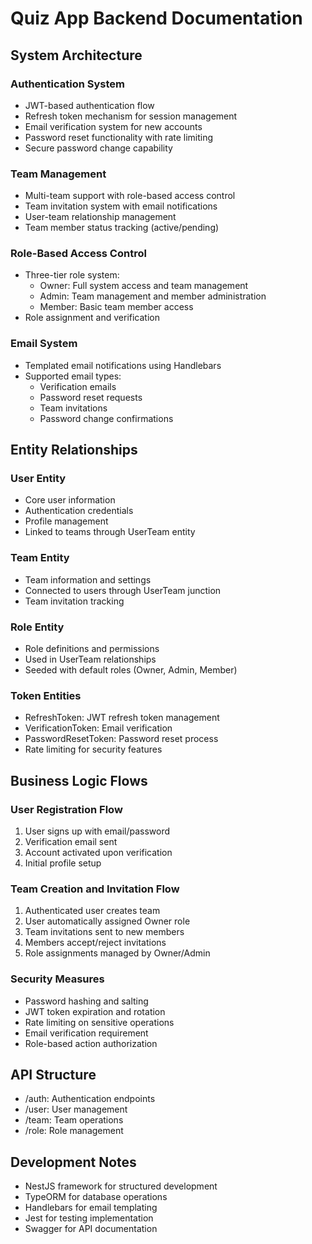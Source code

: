 # Quiz App Backend Documentation

## System Architecture

### Authentication System
- JWT-based authentication flow
- Refresh token mechanism for session management
- Email verification system for new accounts
- Password reset functionality with rate limiting
- Secure password change capability

### Team Management
- Multi-team support with role-based access control
- Team invitation system with email notifications
- User-team relationship management
- Team member status tracking (active/pending)

### Role-Based Access Control
- Three-tier role system:
  - Owner: Full system access and team management
  - Admin: Team management and member administration
  - Member: Basic team member access
- Role assignment and verification

### Email System
- Templated email notifications using Handlebars
- Supported email types:
  - Verification emails
  - Password reset requests
  - Team invitations
  - Password change confirmations

## Entity Relationships

### User Entity
- Core user information
- Authentication credentials
- Profile management
- Linked to teams through UserTeam entity

### Team Entity
- Team information and settings
- Connected to users through UserTeam junction
- Team invitation tracking

### Role Entity
- Role definitions and permissions
- Used in UserTeam relationships
- Seeded with default roles (Owner, Admin, Member)

### Token Entities
- RefreshToken: JWT refresh token management
- VerificationToken: Email verification
- PasswordResetToken: Password reset process
- Rate limiting for security features

## Business Logic Flows

### User Registration Flow
1. User signs up with email/password
2. Verification email sent
3. Account activated upon verification
4. Initial profile setup

### Team Creation and Invitation Flow
1. Authenticated user creates team
2. User automatically assigned Owner role
3. Team invitations sent to new members
4. Members accept/reject invitations
5. Role assignments managed by Owner/Admin

### Security Measures
- Password hashing and salting
- JWT token expiration and rotation
- Rate limiting on sensitive operations
- Email verification requirement
- Role-based action authorization

## API Structure
- /auth: Authentication endpoints
- /user: User management
- /team: Team operations
- /role: Role management

## Development Notes
- NestJS framework for structured development
- TypeORM for database operations
- Handlebars for email templating
- Jest for testing implementation
- Swagger for API documentation